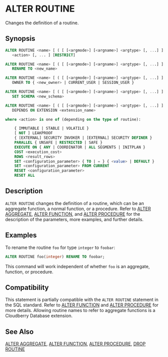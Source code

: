 # ALTER ROUTINE

Changes the definition of a routine.

## Synopsis

```sql
ALTER ROUTINE <name> [ ( [ [<argmode>] [<argname>] <argtype> [, ...] ] ) ] 
   <action> [, ... ] [RESTRICT]

ALTER ROUTINE <name> [ ( [ [<argmode>] [<argname>] <argtype> [, ...] ] ) ]
   RENAME TO <new_name>

ALTER ROUTINE <name> [ ( [ [<argmode>] [<argname>] <argtype> [, ...] ] ) ]
   OWNER TO { <new_owner> | CURRENT_USER | SESSION_USER }

ALTER ROUTINE <name> [ ( [ [<argmode>] [<argname>] <argtype> [, ...] ] ) ]
   SET SCHEMA <new_schema>

ALTER ROUTINE <name> [ ( [ [<argmode>] [<argname>] <argtype> [, ...] ] ) ]
   DEPENDS ON EXTENSION <extension_name>

where <action> is one of (depending on the type of routine):

    { IMMUTABLE | STABLE | VOLATILE }
    [ NOT ] LEAKPROOF
    { [EXTERNAL] SECURITY INVOKER | [EXTERNAL] SECURITY DEFINER }
    PARALLEL { UNSAFE | RESTRICTED | SAFE }
    EXECUTE ON { ANY | COORDINATOR | ALL SEGMENTS | INITPLAN }
    COST <execution_cost>
    ROWS <result_rows>
    SET <configuration_parameter> { TO | = } { <value> | DEFAULT }
    SET <configuration_parameter> FROM CURRENT
    RESET <configuration_parameter>
    RESET ALL
```

## Description

`ALTER ROUTINE` changes the definition of a routine, which can be an aggregate function, a normal function, or a procedure. Refer to [ALTER AGGREGATE](/docs/sql-statements/sql-stmt-alter-aggregate.md), [ALTER FUNCTION](/docs/sql-statements/sql-stmt-alter-function.md), and [ALTER PROCEDURE](/docs/sql-statements/sql-stmt-alter-procedure.md) for the description of the parameters, more examples, and further details.


## Examples

To rename the routine `foo` for type `integer` to `foobar`:

```sql
ALTER ROUTINE foo(integer) RENAME TO foobar;
```

This command will work independent of whether `foo` is an aggregate, function, or procedure.

## Compatibility

This statement is partially compatible with the `ALTER ROUTINE` statement in the SQL standard. Refer to [ALTER FUNCTION](/docs/sql-statements/sql-stmt-alter-function.md) and [ALTER PROCEDURE](/docs/sql-statements/sql-stmt-alter-procedure.md) for more details. Allowing routine names to refer to aggregate functions is a Cloudberry Database extension.

## See Also

[ALTER AGGREGATE](/docs/sql-statements/sql-stmt-alter-aggregate.md), [ALTER FUNCTION](/docs/sql-statements/sql-stmt-alter-function.md), [ALTER PROCEDURE](/docs/sql-statements/sql-stmt-alter-procedure.md), [DROP ROUTINE](/docs/sql-statements/sql-stmt-drop-routine.md)



